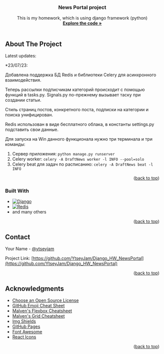 
  <h3 align="center">News Portal project</h3>

  <p align="center">
    This is my homework, which is using django framework (python)
    <br />
    <a href="https://github.com/YtseyJam/Django_HW_NewsPortal/tree/main/DraftNews"><strong>Explore the code »</strong></a>
    <br />
    <br />

  </p>
</div>

<!-- TABLE OF CONTENTS 
<details>
  <summary>Table of Contents</summary>
  <ol>
    <li>
      <a href="#about-the-project">About The Project</a>
      <ul>
        <li><a href="#built-with">Built With</a></li>
      </ul>
    </li>
    <li>
      <a href="#getting-started">Getting Started</a>
      <ul>
        <li><a href="#prerequisites">Prerequisites</a></li>
        <li><a href="#installation">Installation</a></li>
      </ul>
    </li>
    <li><a href="#usage">Usage</a></li>
    <li><a href="#roadmap">Roadmap</a></li>
    <li><a href="#contributing">Contributing</a></li>
    <li><a href="#license">License</a></li>
    <li><a href="#contact">Contact</a></li>
    <li><a href="#acknowledgments">Acknowledgments</a></li>
  </ol>
</details>
-->


<!-- ABOUT THE PROJECT -->
## About The Project

Latest updates:


*23/07/23:


Добавлена поддержка БД Redis и библиотеки Celery для асинхронного взаимодействия.


Теперь рассылки подписчикам категорий происходит с помощью функций в tasks.py. Signals.py по-прежнему вызывает таску при создании статьи.

<!--Затронуты/созданы файлы: 

<a href="https://github.com/YtseyJam/Django_HW_NewsPortal/blob/main/DraftNews/DraftNews/__init__.py"><strong>__init__.py</strong></a>

<a href="https://github.com/YtseyJam/Django_HW_NewsPortal/blob/main/DraftNews/newsportal/signals.py"><strong>signals.py</strong></a>

<a href="https://github.com/YtseyJam/Django_HW_NewsPortal/blob/main/DraftNews/DraftNews/celery.py"><strong>celery.py</strong></a>

<a href="https://github.com/YtseyJam/Django_HW_NewsPortal/blob/main/DraftNews/newsportal/tasks.py"><strong>tasks.py</strong></a>-->

Стиль страниц постов, конкретного поста, подписки на категории и поиска унифицирован.

Redis использован в виде бесплатного облака, в константы settings.py подставить свои данные.

Для запуска на Win данного функционала нужно три терминала и три команды:

1. Сервер приложения: `python manage.py runserver`
2. Celery worker: `celery -A DraftNews worker -l INFO --pool=solo`
3. Celery beat для задач по расписанию: `celery -A DraftNews beat -l INFO`

<p align="right">(<a href="#readme-top">back to top</a>)</p>



### Built With

* [![Django][Django.url]][Django-url]
* [![Redis][Redis.url]][Redis-url]
* and many others
<p align="right">(<a href="#readme-top">back to top</a>)</p>



<!-- GETTING STARTED 
## Getting Started

Здесь будут инструкции по запуску...

### Prerequisites

Что понадобится установить
* ...
  ```..
  ...
  ```

### Installation

_Инуструкции в процессе_

1. ...
2. ...
   ```sh
   ...
   ```
3. ...
   ```sh
   ...
   ```
4. ...
   ```js
   ...
   ```

<p align="right">(<a href="#readme-top">back to top</a>)</p>
-->


<!-- USAGE EXAMPLES 
## Usage



<p align="right">(<a href="#readme-top">back to top</a>)</p>
-->


<!-- ROADMAP 
## Roadmap

- [x] Add Changelog
- [x] Add back to top links
- [ ] Add Additional Templates w/ Examples
- [ ] Add "components" document to easily copy & paste sections of the readme
- [ ] Multi-language Support
    - [ ] Chinese
    - [ ] Spanish

See the [open issues](https://github.com/othneildrew/Best-README-Template/issues) for a full list of proposed features (and known issues).

<p align="right">(<a href="#readme-top">back to top</a>)</p>
-->


<!-- CONTRIBUTING 
## Contributing

Contributions are what make the open source community such an amazing place to learn, inspire, and create. Any contributions you make are **greatly appreciated**.

If you have a suggestion that would make this better, please fork the repo and create a pull request. You can also simply open an issue with the tag "enhancement".
Don't forget to give the project a star! Thanks again!

1. Fork the Project
2. Create your Feature Branch (`git checkout -b feature/AmazingFeature`)
3. Commit your Changes (`git commit -m 'Add some AmazingFeature'`)
4. Push to the Branch (`git push origin feature/AmazingFeature`)
5. Open a Pull Request

<p align="right">(<a href="#readme-top">back to top</a>)</p>
-->


<!-- LICENSE 
## License

Distributed under the MIT License. See `LICENSE.txt` for more information.

<p align="right">(<a href="#readme-top">back to top</a>)</p>
-->


<!-- CONTACT -->
## Contact

Your Name - [@ytseyjam](https://t.me/ytseyjam) <!--- email@example.com-->

Project Link: [https://github.com/YtseyJam/Django_HW_NewsPortal](https://github.com/YtseyJam/Django_HW_NewsPortal)

<p align="right">(<a href="#readme-top">back to top</a>)</p>



<!-- ACKNOWLEDGMENTS -->
## Acknowledgments


* [Choose an Open Source License](https://choosealicense.com)
* [GitHub Emoji Cheat Sheet](https://www.webpagefx.com/tools/emoji-cheat-sheet)
* [Malven's Flexbox Cheatsheet](https://flexbox.malven.co/)
* [Malven's Grid Cheatsheet](https://grid.malven.co/)
* [Img Shields](https://shields.io)
* [GitHub Pages](https://pages.github.com)
* [Font Awesome](https://fontawesome.com)
* [React Icons](https://react-icons.github.io/react-icons/search)

<p align="right">(<a href="#readme-top">back to top</a>)</p>



<!-- MARKDOWN LINKS & IMAGES -->
<!-- https://www.markdownguide.org/basic-syntax/#reference-style-links -->
[contributors-shield]: https://img.shields.io/github/contributors/othneildrew/Best-README-Template.svg?style=for-the-badge
[contributors-url]: https://github.com/othneildrew/Best-README-Template/graphs/contributors
[forks-shield]: https://img.shields.io/github/forks/othneildrew/Best-README-Template.svg?style=for-the-badge
[forks-url]: https://github.com/othneildrew/Best-README-Template/network/members
[stars-shield]: https://img.shields.io/github/stars/othneildrew/Best-README-Template.svg?style=for-the-badge
[stars-url]: https://github.com/othneildrew/Best-README-Template/stargazers
[issues-shield]: https://img.shields.io/github/issues/othneildrew/Best-README-Template.svg?style=for-the-badge
[issues-url]: https://github.com/othneildrew/Best-README-Template/issues
[license-shield]: https://img.shields.io/github/license/othneildrew/Best-README-Template.svg?style=for-the-badge
[license-url]: https://github.com/othneildrew/Best-README-Template/blob/master/LICENSE.txt
[linkedin-shield]: https://img.shields.io/badge/-LinkedIn-black.svg?style=for-the-badge&logo=linkedin&colorB=555
[linkedin-url]: https://linkedin.com/in/othneildrew
[product-screenshot]: images/screenshot.png
[Next.js]: https://img.shields.io/badge/next.js-000000?style=for-the-badge&logo=nextdotjs&logoColor=white
[Next-url]: https://nextjs.org/
[React.js]: https://img.shields.io/badge/React-20232A?style=for-the-badge&logo=react&logoColor=61DAFB
[React-url]: https://reactjs.org/
[Vue.js]: https://img.shields.io/badge/Vue.js-35495E?style=for-the-badge&logo=vuedotjs&logoColor=4FC08D
[Vue-url]: https://vuejs.org/
[Angular.io]: https://img.shields.io/badge/Angular-DD0031?style=for-the-badge&logo=angular&logoColor=white
[Angular-url]: https://angular.io/
[Svelte.dev]: https://img.shields.io/badge/Svelte-4A4A55?style=for-the-badge&logo=svelte&logoColor=FF3E00
[Svelte-url]: https://svelte.dev/
[Laravel.com]: https://img.shields.io/badge/Laravel-FF2D20?style=for-the-badge&logo=laravel&logoColor=white
[Laravel-url]: https://laravel.com
[Bootstrap.com]: https://img.shields.io/badge/Bootstrap-563D7C?style=for-the-badge&logo=bootstrap&logoColor=white
[Bootstrap-url]: https://getbootstrap.com
[JQuery.com]: https://img.shields.io/badge/jQuery-0769AD?style=for-the-badge&logo=jquery&logoColor=white
[JQuery-url]: https://jquery.com 
[Django.url]: https://img.shields.io/badge/Django-f
[Django-url]: https://www.djangoproject.com/
[Redis.url]: https://img.shields.io/badge/Redis-red
[Redis-url]: https://redis.io/
